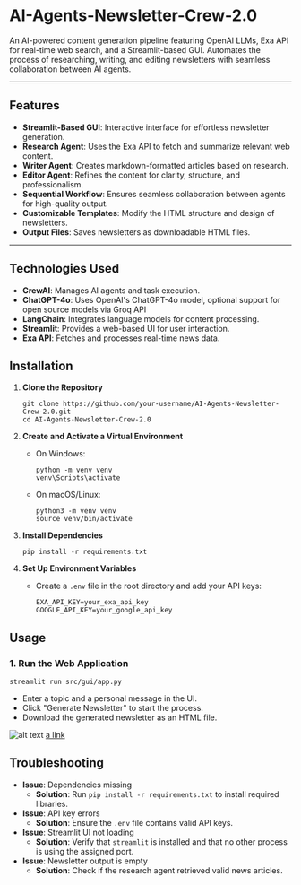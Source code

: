 # AI-Agents-Newsletter-Crew-2.0

An AI-powered content generation pipeline featuring OpenAI LLMs, Exa API for real-time web search, and a Streamlit-based GUI. Automates the process of researching, writing, and editing newsletters with seamless collaboration between AI agents.

---

## Features
- **Streamlit-Based GUI**: Interactive interface for effortless newsletter generation.
- **Research Agent**: Uses the Exa API to fetch and summarize relevant web content.
- **Writer Agent**: Creates markdown-formatted articles based on research.
- **Editor Agent**: Refines the content for clarity, structure, and professionalism.
- **Sequential Workflow**: Ensures seamless collaboration between agents for high-quality output.
- **Customizable Templates**: Modify the HTML structure and design of newsletters.
- **Output Files**: Saves newsletters as downloadable HTML files.

---

## Technologies Used
- **CrewAI**: Manages AI agents and task execution.
- **ChatGPT-4o**: Uses OpenAI's ChatGPT-4o model, optional support for open source models via Groq API
- **LangChain**: Integrates language models for content processing.
- **Streamlit**: Provides a web-based UI for user interaction.
- **Exa API**: Fetches and processes real-time news data.

## Installation
1. **Clone the Repository**  
   ```
   git clone https://github.com/your-username/AI-Agents-Newsletter-Crew-2.0.git
   cd AI-Agents-Newsletter-Crew-2.0
   ```

2. **Create and Activate a Virtual Environment**  
   - On Windows:  
     ```
     python -m venv venv
     venv\Scripts\activate
     ```
   - On macOS/Linux:  
     ```
     python3 -m venv venv
     source venv/bin/activate
     ```

3. **Install Dependencies**  
   ```
   pip install -r requirements.txt
   ```

4. **Set Up Environment Variables**  
   - Create a `.env` file in the root directory and add your API keys:
     ```
     EXA_API_KEY=your_exa_api_key
     GOOGLE_API_KEY=your_google_api_key
     ```

## Usage
### 1. Run the Web Application
   ```
   streamlit run src/gui/app.py
   ```
   - Enter a topic and a personal message in the UI.
   - Click "Generate Newsletter" to start the process.
   - Download the generated newsletter as an HTML file.
     
![alt text]()
[a link](https://github.com/user/repo/blob/branch/other_file.md)


## Troubleshooting
- **Issue**: Dependencies missing  
  - **Solution**: Run `pip install -r requirements.txt` to install required libraries.
- **Issue**: API key errors  
  - **Solution**: Ensure the `.env` file contains valid API keys.
- **Issue**: Streamlit UI not loading  
  - **Solution**: Verify that `streamlit` is installed and that no other process is using the assigned port.
- **Issue**: Newsletter output is empty  
  - **Solution**: Check if the research agent retrieved valid news articles.
